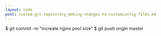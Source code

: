 ```yaml
---
layout: code
post: custom-git-repository_making-changes-to-customconfig-files.md
---
```



$ git commit -m "increate nginx pool size"
$ git push origin master
